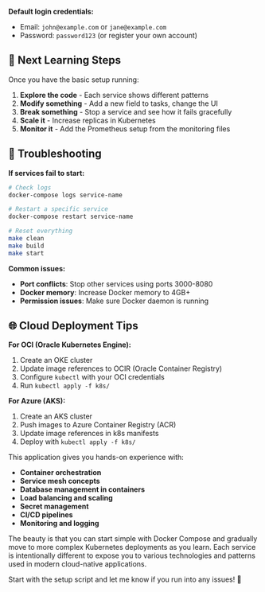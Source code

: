 **Default login credentials:**
- Email: `john@example.com` or `jane@example.com`
- Password: `password123` (or register your own account)

## 🎯 **Next Learning Steps**

Once you have the basic setup running:

1. **Explore the code** - Each service shows different patterns
2. **Modify something** - Add a new field to tasks, change the UI
3. **Break something** - Stop a service and see how it fails gracefully
4. **Scale it** - Increase replicas in Kubernetes
5. **Monitor it** - Add the Prometheus setup from the monitoring files

## 🔧 **Troubleshooting**

**If services fail to start:**
```bash
# Check logs
docker-compose logs service-name

# Restart a specific service
docker-compose restart service-name

# Reset everything
make clean
make build
make start
```

**Common issues:**
- **Port conflicts**: Stop other services using ports 3000-8080
- **Docker memory**: Increase Docker memory to 4GB+
- **Permission issues**: Make sure Docker daemon is running

## 🌐 **Cloud Deployment Tips**

**For OCI (Oracle Kubernetes Engine):**
1. Create an OKE cluster
2. Update image references to OCIR (Oracle Container Registry)
3. Configure `kubectl` with your OCI credentials
4. Run `kubectl apply -f k8s/`

**For Azure (AKS):**
1. Create an AKS cluster
2. Push images to Azure Container Registry (ACR)
3. Update image references in k8s manifests
4. Deploy with `kubectl apply -f k8s/`

This application gives you hands-on experience with:
- **Container orchestration**
- **Service mesh concepts** 
- **Database management in containers**
- **Load balancing and scaling**
- **Secret management**
- **CI/CD pipelines**
- **Monitoring and logging**

The beauty is that you can start simple with Docker Compose and gradually move to more complex Kubernetes deployments as you learn. Each service is intentionally different to expose you to various technologies and patterns used in modern cloud-native applications.

Start with the setup script and let me know if you run into any issues! 🚀
